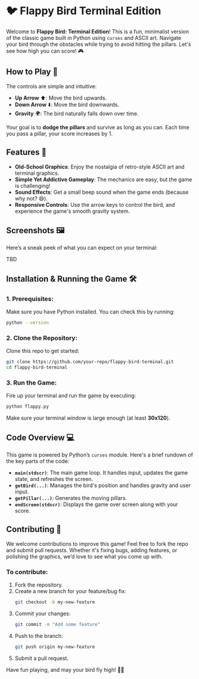 # 🐦 Flappy Bird Terminal Edition

Welcome to **Flappy Bird: Terminal Edition**! This is a fun, minimalist version of the classic game built in Python using `curses` and ASCII art. Navigate your bird through the obstacles while trying to avoid hitting the pillars. Let's see how high you can score! 🎮

## How to Play 🚀

The controls are simple and intuitive:

- **Up Arrow** ⬆️: Move the bird upwards.
- **Down Arrow** ⬇️: Move the bird downwards.
- **Gravity** 🌍: The bird naturally falls down over time.

Your goal is to **dodge the pillars** and survive as long as you can. Each time you pass a pillar, your score increases by 1.

## Features 🎉

- **Old-School Graphics**: Enjoy the nostalgia of retro-style ASCII art and terminal graphics.
- **Simple Yet Addictive Gameplay**: The mechanics are easy, but the game is challenging!
- **Sound Effects**: Get a small beep sound when the game ends (because why not? 😄).
- **Responsive Controls**: Use the arrow keys to control the bird, and experience the game's smooth gravity system.

## Screenshots 🖼️

Here’s a sneak peek of what you can expect on your terminal:

TBD

## Installation & Running the Game 🛠️

### 1. Prerequisites:
Make sure you have Python installed. You can check this by running:
```bash
python --version
```

### 2. Clone the Repository:
Clone this repo to get started:
```bash
git clone https://github.com/your-repo/flappy-bird-terminal.git
cd flappy-bird-terminal
```

### 3. Run the Game:
Fire up your terminal and run the game by executing:
```bash
python flappy.py
```

Make sure your terminal window is large enough (at least **30x120**).

## Code Overview 💻

This game is powered by Python’s `curses` module. Here's a brief rundown of the key parts of the code:

- **`main(stdscr)`**: The main game loop. It handles input, updates the game state, and refreshes the screen.
- **`getBird(...)`**: Manages the bird's position and handles gravity and user input.
- **`getPillar(...)`**: Generates the moving pillars.
- **`endScreen(stdscr)`**: Displays the game over screen along with your score.

## Contributing 🤝

We welcome contributions to improve this game! Feel free to fork the repo and submit pull requests. Whether it's fixing bugs, adding features, or polishing the graphics, we’d love to see what you come up with.

### To contribute:
1. Fork the repository.
2. Create a new branch for your feature/bug fix:
   ```bash
   git checkout -b my-new-feature
   ```
3. Commit your changes:
   ```bash
   git commit -m "Add some feature"
   ```
4. Push to the branch:
   ```bash
   git push origin my-new-feature
   ```
5. Submit a pull request.

Have fun playing, and may your bird fly high! 🐤✨
